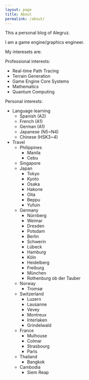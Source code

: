 ```yaml
---
layout: page
title: About
permalink: /about/
---
```


This a personal blog of Alegruz.

I am a game engine/graphics engineer.

My interesets are:

Professional interests:

* Real-time Path Tracing
* Terrain Generation
* Game Engine Core Systems
* Mathematics
* Quantum Computing

Personal interests:

* Language learning
  * Spanish (A2)
  * French (A1)
  * German (A1)
  * Japanese (N5~N4)
  * Chinese (HSK3~4)
* Travel
  * Philippines
    * Manila
    * Cebu
  * Singapore
  * Japan
    * Tokyo
    * Kyoto
    * Osaka
    * Hakone
    * Oita
    * Beppu
    * Yufuin
  * Germany
    * Nürnberg
    * Weimar
    * Dresden
    * Potsdam
    * Berlin
    * Schwerin
    * Lübeck
    * Hamburg
    * Köln
    * Heidelberg
    * Freiburg
    * München
    * Rothenburg ob der Tauber
  * Norway
    * Tromsø
  * Switzerland
    * Luzern
    * Lausanne
    * Vevey
    * Montreux
    * Interlaken
    * Grindelwald
  * France
    * Mulhouse
    * Colmar
    * Strasbourg
    * Paris
  * Thailand
    * Bangkok
  * Cambodia
    * Siem Reap